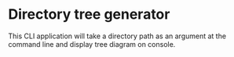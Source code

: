 
# Directory tree generator 

This CLI application will take a directory path as an argument at the command line and display tree diagram on console.


